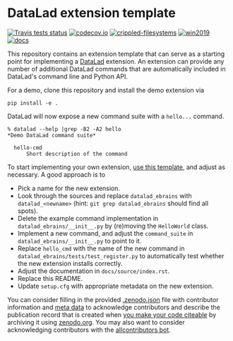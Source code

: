 # DataLad extension template

[![Travis tests status](https://secure.travis-ci.org/datalad/datalad-extension-template.png?branch=master)](https://travis-ci.org/datalad/datalad-extension-template) [![codecov.io](https://codecov.io/github/datalad/datalad-extension-template/coverage.svg?branch=master)](https://codecov.io/github/datalad/datalad-extension-template?branch=master) [![crippled-filesystems](https://github.com/datalad/datalad-extension-template/workflows/crippled-filesystems/badge.svg)](https://github.com/datalad/datalad-extension-template/actions?query=workflow%3Acrippled-filesystems) [![win2019](https://github.com/datalad/datalad-extension-template/workflows/win2019/badge.svg)](https://github.com/datalad/datalad-extension-template/actions?query=workflow%3Awin2019)  [![docs](https://github.com/datalad/datalad-extension-template/workflows/docs/badge.svg)](https://github.com/datalad/datalad-extension-template/actions?query=workflow%3Adocs)


This repository contains an extension template that can serve as a starting point
for implementing a [DataLad](http://datalad.org) extension. An extension can
provide any number of additional DataLad commands that are automatically
included in DataLad's command line and Python API.

For a demo, clone this repository and install the demo extension via

    pip install -e .

DataLad will now expose a new command suite with a `hello...` command.

    % datalad --help |grep -B2 -A2 hello
    *Demo DataLad command suite*

      hello-cmd
          Short description of the command

To start implementing your own extension, [use this
template](https://github.com/datalad/datalad-extension-template/generate), and
adjust as necessary. A good approach is to

- Pick a name for the new extension.
- Look through the sources and replace `datalad_ebrains` with
  `datalad_<newname>` (hint: `git grep datalad_ebrains` should find all
  spots).
- Delete the example command implementation in `datalad_ebrains/__init__.py`
  by (re)moving the `HelloWorld` class.
- Implement a new command, and adjust the `command_suite` in
  `datalad_ebrains/__init__.py` to point to it.
- Replace `hello_cmd` with the name of the new command in
  `datalad_ebrains/tests/test_register.py` to automatically test whether the
  new extension installs correctly.
- Adjust the documentation in `docs/source/index.rst`.
- Replace this README.
- Update `setup.cfg` with appropriate metadata on the new extension.

You can consider filling in the provided [.zenodo.json](.zenodo.json) file with
contributor information and [meta data](https://developers.zenodo.org/#representation)
to acknowledge contributors and describe the publication record that is created when
[you make your code citeable](https://guides.github.com/activities/citable-code/)
by archiving it using [zenodo.org](https://zenodo.org/). You may also want to
consider acknowledging contributors with the
[allcontributors bot](https://allcontributors.org/docs/en/bot/overview).
